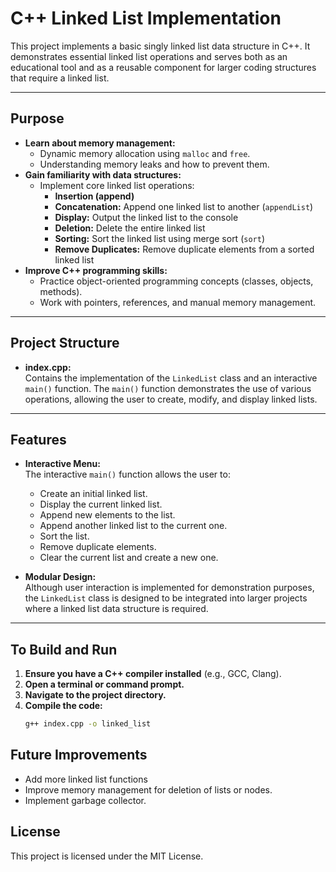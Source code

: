 # C++ Linked List Implementation

This project implements a basic singly linked list data structure in C++. It demonstrates essential linked list operations and serves both as an educational tool and as a reusable component for larger coding structures that require a linked list.

---

## Purpose

* **Learn about memory management:**  
  * Dynamic memory allocation using `malloc` and `free`.  
  * Understanding memory leaks and how to prevent them.  
* **Gain familiarity with data structures:**  
  * Implement core linked list operations:  
    * **Insertion (append)**  
    * **Concatenation:** Append one linked list to another (`appendList`)  
    * **Display:** Output the linked list to the console  
    * **Deletion:** Delete the entire linked list  
    * **Sorting:** Sort the linked list using merge sort (`sort`)  
    * **Remove Duplicates:** Remove duplicate elements from a sorted linked list  
* **Improve C++ programming skills:**  
  * Practice object-oriented programming concepts (classes, objects, methods).  
  * Work with pointers, references, and manual memory management.  

---

## Project Structure

* **index.cpp:**  
  Contains the implementation of the `LinkedList` class and an interactive `main()` function. The `main()` function demonstrates the use of various operations, allowing the user to create, modify, and display linked lists.  

---

## Features

* **Interactive Menu:**  
  The interactive `main()` function allows the user to:  
  * Create an initial linked list.  
  * Display the current linked list.  
  * Append new elements to the list.  
  * Append another linked list to the current one.  
  * Sort the list.  
  * Remove duplicate elements.  
  * Clear the current list and create a new one.  

* **Modular Design:**  
  Although user interaction is implemented for demonstration purposes, the `LinkedList` class is designed to be integrated into larger projects where a linked list data structure is required.  

---

## To Build and Run

1. **Ensure you have a C++ compiler installed** (e.g., GCC, Clang).  
2. **Open a terminal or command prompt.**  
3. **Navigate to the project directory.**  
4. **Compile the code:**  
   ```bash
   g++ index.cpp -o linked_list

## Future Improvements
- Add more linked list functions
- Improve memory management for deletion of lists or nodes.
- Implement garbage collector.

## License
This project is licensed under the MIT License.